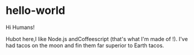 # hello-world

Hi Humans!

Hubot here,I like Node.js andCoffeescript (that's what I'm made of !).
I've had tacos on the moon and fin them far superior to Earth tacos.

